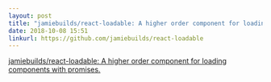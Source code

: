 ```yaml
---
layout: post
title: "jamiebuilds/react-loadable: A higher order component for loading components with promises."
date: 2018-10-08 15:51
linkurl: https://github.com/jamiebuilds/react-loadable
---
```


[jamiebuilds/react-loadable: A higher order component for loading components with promises.](https://github.com/jamiebuilds/react-loadable)

> 